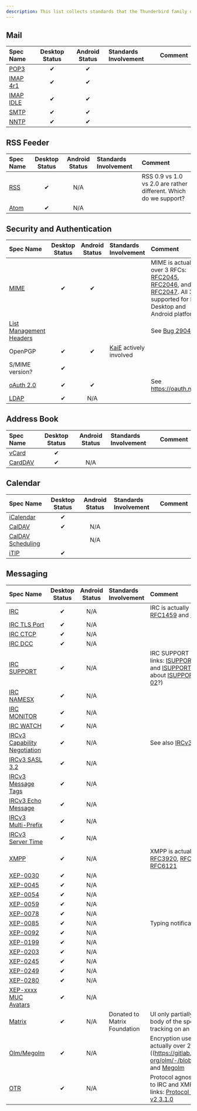 ```yaml
---
description: This list collects standards that the Thunderbird family of applications currently at least partially implements or supports (in our code base, ignoring things like TCP which we inherit from upstream components). It reflects the state of the current latest main repo code.
---
```


## Mail

| Spec Name                                                          | Desktop Status | Android Status | Standards Involvement      | Comment |
|:------------------------------------------------------------------ |:--------------:|:--------------:|:-------------------------- |:------- |
| [POP3](https://www.rfc-editor.org/rfc/rfc1939)                     |  &#10004;      |   &#10004;     |                            |         |
| [IMAP 4r1](https://datatracker.ietf.org/doc/html/rfc3501)          |  &#10004;      |   &#10004;     |                            |         |
| [IMAP IDLE](https://datatracker.ietf.org/doc/html/rfc2177)         |  &#10004;      |   &#10004;     |                            |         |
| [SMTP](https://www.rfc-editor.org/rfc/rfc821)                      |  &#10004;      |   &#10004;     |                            |         |
| [NNTP](https://datatracker.ietf.org/doc/html/rfc977)               |  &#10004;      |   &#10004;     |                            |         |

## RSS Feeder

| Spec Name                                                          | Desktop Status | Android Status | Standards Involvement      | Comment |
|:------------------------------------------------------------------ |:--------------:|:--------------:|:-------------------------- |:------- |
| [RSS](https://www.rssboard.org/rss-specification)                  |  &#10004;      |      N/A       |                            | RSS 0.9 vs 1.0 vs 2.0 are rather different. Which do we support?  |
| [Atom](https://www.rfc-editor.org/rfc/rfc4287)                     |  &#10004;      |      N/A       |                            |         |

## Security and Authentication

| Spec Name                                                          | Desktop Status | Android Status | Standards Involvement      | Comment |
|:------------------------------------------------------------------ |:--------------:|:--------------:|:-------------------------- |:------- |
| [MIME](https://www.rfc-editor.org/rfc/rfc2045)                     |  &#10004;      |   &#10004;     |                            | MIME is actually over 3 RFCs: [RFC2045](https://www.rfc-editor.org/rfc/rfc2045), [RFC2046](https://www.rfc-editor.org/rfc/rfc2046), and [RFC2047](https://www.rfc-editor.org/rfc/rfc2047). All 3 are supported for both Desktop and Android platforms. |
| [List Management Headers](https://www.rfc-editor.org/rfc/rfc2369)  |                |                |                            | See [Bug 29041](https://bugzilla.mozilla.org/show_bug.cgi?id=29041)  |
| OpenPGP                                                            |  &#10004;      |   &#10004;     | [KaiE]() actively involved |         |
| S/MIME version?                                                    |  &#10004;      |                |                            |         |
| [oAuth 2.0](https://datatracker.ietf.org/doc/html/rfc6749)         |  &#10004;      |   &#10004;     |                            | See https://oauth.net/2/  |
| [LDAP](https://datatracker.ietf.org/doc/html/rfc4511)              |  &#10004;      |      N/A       |                            |         |

## Address Book

| Spec Name                                                          | Desktop Status | Android Status | Standards Involvement      | Comment |
|:------------------------------------------------------------------ |:--------------:|:--------------:|:-------------------------- |:------- |
| [vCard](https://datatracker.ietf.org/doc/html/rfc6350)             |  &#10004;      |                |                            |         |
| [CardDAV](https://datatracker.ietf.org/doc/html/rfc4511)           |  &#10004;      |      N/A       |                            |         |

## Calendar

| Spec Name                                                          | Desktop Status | Android Status | Standards Involvement      | Comment |
|:------------------------------------------------------------------ |:--------------:|:--------------:|:-------------------------- |:------- |
| [iCalendar](https://datatracker.ietf.org/doc/html/rfc5545)         |  &#10004;      |                |                            |         |
| [CalDAV](https://datatracker.ietf.org/doc/html/rfc4791)            |  &#10004;      |      N/A       |                            |         |
| [CalDAV Scheduling](https://datatracker.ietf.org/doc/html/rfc6638) |                |      N/A       |                            |         |
| [iTIP](https://www.rfc-editor.org/rfc/rfc2446)                     |  &#10004;      |                |                            |         |

## Messaging

| Spec Name                                                          | Desktop Status | Android Status | Standards Involvement      | Comment |
|:------------------------------------------------------------------ |:--------------:|:--------------:|:-------------------------- |:------- |
| [IRC](https://datatracker.ietf.org/doc/html/rfc1459)               |  &#10004;      |      N/A       |                            | IRC is actually over 2 RFCs: [RFC1459](https://datatracker.ietf.org/doc/html/rfc1459) and [RFC2812](https://datatracker.ietf.org/doc/html/rfc2812)  |
| [IRC TLS Port](https://datatracker.ietf.org/doc/html/rfc7194)      |  &#10004;      |      N/A       |                            |         |
| [IRC CTCP](http://www.alien.net.au/irc/ctcp.txt)                   |  &#10004;      |      N/A       |                            |         |
| [IRC DCC](http://www.irchelp.org/irchelp/rfc/dccspec.html)         |  &#10004;      |      N/A       |                            |         |
| [IRC SUPPORT](http://www.irc.org/tech_docs/005.html)               |  &#10004;      |      N/A       |                            | IRC SUPPORT is actually over 3 links: [ISUPPORT 00](https://datatracker.ietf.org/doc/html/draft-hardy-irc-isupport-00), [ISUPPORT 03](https://datatracker.ietf.org/doc/html/draft-brocklesby-irc-isupport-03), and [ISUPPORT 05](http://www.irc.org/tech_docs/005.html). (**TODO**: What about [ISUPPORT 01](https://datatracker.ietf.org/doc/html/draft-brocklesby-irc-isupport-01) and [ISUPPORT 02](https://datatracker.ietf.org/doc/html/draft-brocklesby-irc-isupport-02)?) |
| [IRC NAMESX](https://docs.inspircd.org/2/modules/namesx/)          |  &#10004;      |      N/A       |                            |         |
| [IRC MONITOR](https://github.com/atheme/charybdis/blob/master/doc/monitor.txt) | &#10004;  | N/A     |                            |         |
| [IRC WATCH](http://www.stack.nl/~jilles/cgi-bin/hgwebdir.cgi/irc-documentation-jilles/raw-file/tip/reference/draft-meglio-irc-watch-00.txt) | &#10004; | N/A |   |   |
| [IRCv3 Capability Negotiation](https://ircv3.net/specs/extensions/capability-negotiation) | &#10004; | N/A |                      | See also [IRCv3 Support Table](https://ircv3.net/software/clients#desktop-clients) |
| [IRCv3 SASL 3.2](https://ircv3.net/specs/extensions/sasl-3.2)      |  &#10004;      |      N/A       |                            |         |
| [IRCv3 Message Tags](https://ircv3.net/specs/extensions/message-tags) | &#10004;    |      N/A       |                            |         |
| [IRCv3 Echo Message](https://ircv3.net/specs/extensions/echo-message-3.2) | &#10004; |     N/A       |                            |         |
| [IRCv3 Multi-Prefix](https://ircv3.net/specs/extensions/multi-prefix-3.1) | &#10004; |     N/A       |                            |         |
| [IRCv3 Server Time](https://ircv3.net/specs/extensions/server-time-3.2)  |  &#10004; |     N/A       |                            |         |
| [XMPP](https://datatracker.ietf.org/doc/rfc3920)                   | &#10004;       |      N/A       |                            | XMPP is actually over 4 RFCs: [RFC3920](https://datatracker.ietf.org/doc/rfc3920), [RFC3921](https://datatracker.ietf.org/doc/rfc3921), [RFC6120](https://datatracker.ietf.org/doc/rfc6120), and [RFC6121](https://datatracker.ietf.org/doc/rfc6121) |
| [XEP-0030](https://xmpp.org/extensions/xep-0030.html)              |  &#10004;      |      N/A       |                            |         |
| [XEP-0045](https://xmpp.org/extensions/xep-0045.html)              |  &#10004;      |      N/A       |                            |         |
| [XEP-0054](https://xmpp.org/extensions/xep-0054.html)              |  &#10004;      |      N/A       |                            |         |
| [XEP-0059](https://xmpp.org/extensions/xep-0059.html)              |  &#10004;      |      N/A       |                            |         |
| [XEP-0078](https://xmpp.org/extensions/xep-0078.html)              |  &#10004;      |      N/A       |                            |         |
| [XEP-0085](https://xmpp.org/extensions/xep-0085.html)              |  &#10004;      |      N/A       |                            | Typing notifications |
| [XEP-0092](https://xmpp.org/extensions/xep-0092.html)              |  &#10004;      |      N/A       |                            |         |
| [XEP-0199](https://xmpp.org/extensions/xep-0199.html)              |  &#10004;      |      N/A       |                            |         |
| [XEP-0203](https://xmpp.org/extensions/xep-0203.html)              |  &#10004;      |      N/A       |                            |         |
| [XEP-0245](https://xmpp.org/extensions/xep-0245.html)              |  &#10004;      |      N/A       |                            |         |
| [XEP-0249](https://xmpp.org/extensions/xep-0249.html)              |  &#10004;      |      N/A       |                            |         |
| [XEP-0280](https://xmpp.org/extensions/xep-0280.html)              |  &#10004;      |      N/A       |                            |         |
| [XEP-xxxx MUC Avatars](https://xmpp.org/extensions/inbox/muc-avatars.html) | &#10004; |    N/A       |                            |         |
| [Matrix](https://spec.matrix.org/latest/client-server-api/)        |  &#10004;      |      N/A       | Donated to Matrix Foundation | UI only partially supports the full body of the specificaiton, not tracking on an MSC basis at this time |
| [Olm/Megolm](https://gitlab.matrix.org/matrix-org/olm/-/blob/master/docs/olm.md) | &#10004; | N/A    |                            | Encryption used by Matrix. It is actually over 2 links: [Olm]((https://gitlab.matrix.org/matrix-org/olm/-/blob/master/docs/olm.md) and [Megolm](https://gitlab.matrix.org/matrix-org/olm/-/blob/master/docs/megolm.md) |
| [OTR](https://otr.cypherpunks.ca/Protocol-v3-4.1.1.html)           |  &#10004;      |      N/A       |                            | Protocol agnostic encryption applies to IRC and XMPP. It is actually over 2 links: [Protocol v3 4.1.1](https://otr.cypherpunks.ca/Protocol-v3-4.1.1.html) and [Protocol v2 3.1.0](https://otr.cypherpunks.ca/Protocol-v2-3.1.0.html) |
